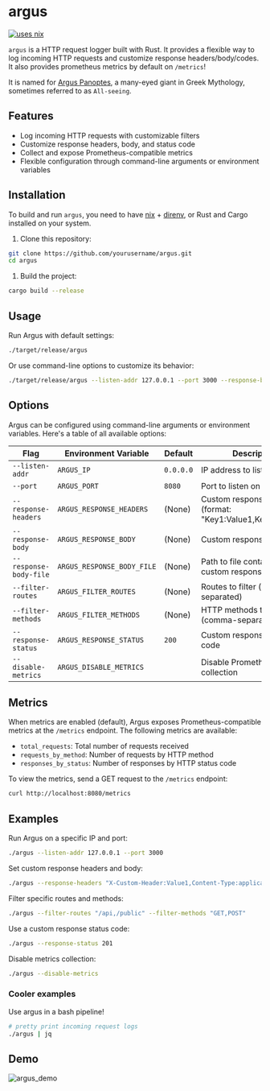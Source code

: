 # argus

[![uses nix](https://img.shields.io/badge/uses-nix-%237EBAE4)](https://nixos.org/)

`argus` is a HTTP request logger built with Rust. It provides a flexible way to log incoming HTTP requests and customize response headers/body/codes. It also provides prometheus metrics by default on `/metrics`!

It is named for [Argus Panoptes](https://en.wikipedia.org/wiki/Argus_Panoptes), a many-eyed giant in Greek Mythology, sometimes referred to as `All-seeing`.

## Features

- Log incoming HTTP requests with customizable filters
- Customize response headers, body, and status code
- Collect and expose Prometheus-compatible metrics
- Flexible configuration through command-line arguments or environment variables

## Installation

To build and run `argus`, you need to have [nix](https://nixos.org/) + [direnv](https://github.com/direnv/direnv), or Rust and Cargo installed on your system.

1. Clone this repository:

```bash
git clone https://github.com/yourusername/argus.git
cd argus
```

1. Build the project:

```bash
cargo build --release
```

## Usage

Run Argus with default settings:

```bash
./target/release/argus
```

Or use command-line options to customize its behavior:

```bash
./target/release/argus --listen-addr 127.0.0.1 --port 3000 --response-body "Custom response"
```

## Options

Argus can be configured using command-line arguments or environment variables. Here's a table of all available options:

| Flag                   | Environment Variable       | Default   | Description                                                 |
| ---------------------- | -------------------------- | --------- | ----------------------------------------------------------- |
| `--listen-addr`        | `ARGUS_IP`                 | `0.0.0.0` | IP address to listen on                                     |
| `--port`               | `ARGUS_PORT`               | `8080`    | Port to listen on                                           |
| `--response-headers`   | `ARGUS_RESPONSE_HEADERS`   | (None)    | Custom response headers (format: "Key1:Value1,Key2:Value2") |
| `--response-body`      | `ARGUS_RESPONSE_BODY`      | (None)    | Custom response body text                                   |
| `--response-body-file` | `ARGUS_RESPONSE_BODY_FILE` | (None)    | Path to file containing custom response body                |
| `--filter-routes`      | `ARGUS_FILTER_ROUTES`      | (None)    | Routes to filter (comma-separated)                          |
| `--filter-methods`     | `ARGUS_FILTER_METHODS`     | (None)    | HTTP methods to filter (comma-separated)                    |
| `--response-status`    | `ARGUS_RESPONSE_STATUS`    | `200`     | Custom response status code                                 |
| `--disable-metrics`    | `ARGUS_DISABLE_METRICS`    |           | Disable Prometheus metrics collection                       |

## Metrics

When metrics are enabled (default), Argus exposes Prometheus-compatible metrics at the `/metrics` endpoint. The following metrics are available:

- `total_requests`: Total number of requests received
- `requests_by_method`: Number of requests by HTTP method
- `responses_by_status`: Number of responses by HTTP status code

To view the metrics, send a GET request to the `/metrics` endpoint:

```bash
curl http://localhost:8080/metrics
```

## Examples

Run Argus on a specific IP and port:

```bash
./argus --listen-addr 127.0.0.1 --port 3000
```

Set custom response headers and body:

```bash
./argus --response-headers "X-Custom-Header:Value1,Content-Type:application/json" --response-body '{"status": "ok"}'
```

Filter specific routes and methods:

```bash
./argus --filter-routes "/api,/public" --filter-methods "GET,POST"
```

Use a custom response status code:

```bash
./argus --response-status 201
```

Disable metrics collection:

```bash
./argus --disable-metrics
```

### Cooler examples

Use argus in a bash pipeline!

```bash
# pretty print incoming request logs
./argus | jq
```

## Demo

![argus_demo](https://cobi.dev/static/img/github/gif/argus-0.1.0.gif)
